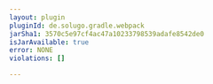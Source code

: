 ```yaml
---
layout: plugin
pluginId: de.solugo.gradle.webpack
jarSha1: 3570c5e97cf4ac47a10233798539adafe8542de0
isJarAvailable: true
error: NONE
violations: []

---
```

